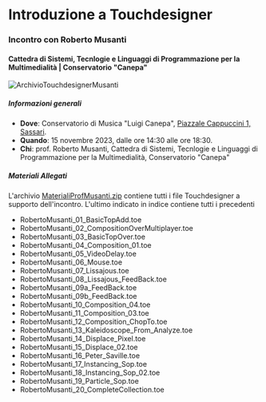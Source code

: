 # Introduzione a Touchdesigner


### Incontro con Roberto Musanti


#### Cattedra di Sistemi, Tecnlogie e Linguaggi di Programmazione per la Multimedialità | Conservatorio "Canepa"

![ArchivioTouchdesignerMusanti](https://github.com/ABA-Sironi-Codex/Lezioni-di-Arte-Generativa/blob/main/01-RobertoMusanti/ProfMusantiCollection.png)


##### Informazioni generali


- **Dove**: Conservatorio di Musica "Luigi Canepa", [Piazzale Cappuccini 1, Sassari](https://maps.app.goo.gl/8yErLZ5pY2wQvZLq6).
- **Quando**: 15 novembre 2023, dalle ore 14:30 alle ore 18:30.
- **Chi**: prof. Roberto Musanti, Cattedra di Sistemi, Tecnlogie e Linguaggi di Programmazione per la Multimedialità, Conservatorio "Canepa"


##### Materiali Allegati


L'archivio [MaterialiProfMusanti.zip](https://github.com/ABA-Sironi-Codex/Lezioni-di-Arte-Generativa/blob/main/01-RobertoMusanti/MaterialiProfMusanti.zip) contiene tutti i file Touchdesigner a supporto dell'incontro. L'ultimo indicato in indice contiene tutti i precedenti

- RobertoMusanti_01_BasicTopAdd.toe
- RobertoMusanti_02_CompositionOverMultiplayer.toe
- RobertoMusanti_03_BasicTopOver.toe
- RobertoMusanti_04_Composition_01.toe
- RobertoMusanti_05_VideoDelay.toe
- RobertoMusanti_06_Mouse.toe
- RobertoMusanti_07_Lissajous.toe
- RobertoMusanti_08_Lissajous_FeedBack.toe
- RobertoMusanti_09a_FeedBack.toe
- RobertoMusanti_09b_FeedBack.toe
- RobertoMusanti_10_Composition_04.toe
- RobertoMusanti_11_Composition_03.toe
- RobertoMusanti_12_Composition_ChopTo.toe
- RobertoMusanti_13_Kaleidoscope_From_Analyze.toe
- RobertoMusanti_14_Displace_Pixel.toe
- RobertoMusanti_15_Displace_02.toe
- RobertoMusanti_16_Peter_Saville.toe
- RobertoMusanti_17_Instancing_Sop.toe
- RobertoMusanti_18_Instancing_Sop_02.toe
- RobertoMusanti_19_Particle_Sop.toe
- RobertoMusanti_20_CompleteCollection.toe
